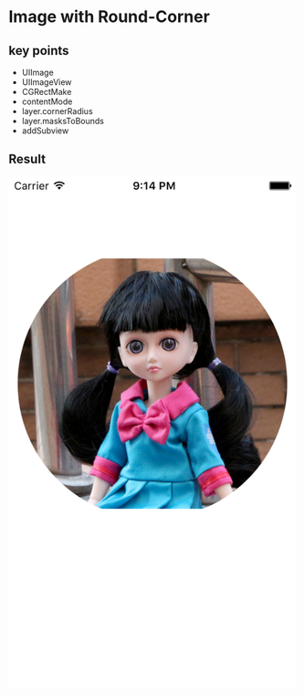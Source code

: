 # Image with Round-Corner

## key points
- UIImage
- UIImageView
- CGRectMake
- contentMode
- layer.cornerRadius
- layer.masksToBounds
- addSubview

## Result

![result](2-5.png)
